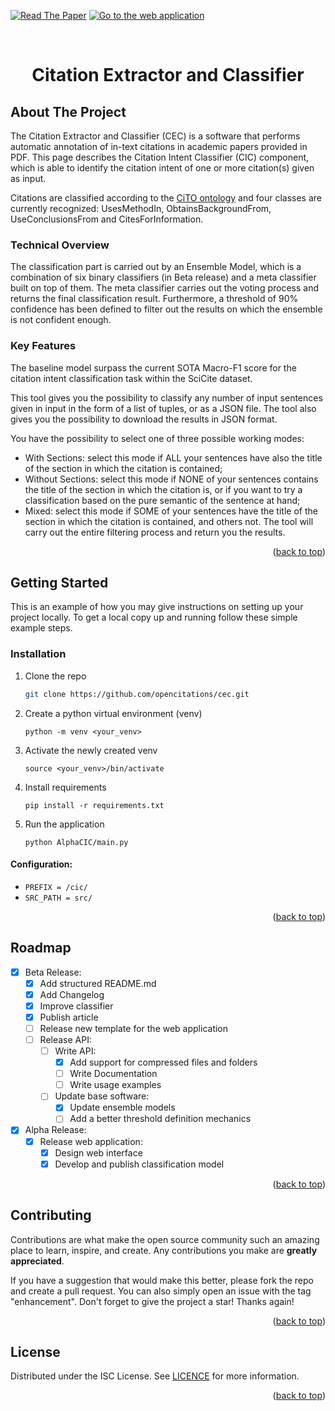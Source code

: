 <a id="readme-top"></a>

[![Read The Paper](https://img.shields.io/badge/Read_The_Paper-red?style=flat-square)](https://arxiv.org/abs/2407.13329) [![Go to the web application](https://img.shields.io/badge/Go%20to%20the%20web%20application-blue?style=flat-square)](http://137.204.64.4:81/cic/)




<br />
<div align="center">
  <h1 align="center">Citation Extractor and Classifier</h1>
</div>

## About The Project

The Citation Extractor and Classifier (CEC) is a software that performs automatic annotation of in-text citations in academic papers provided in PDF. This page describes the Citation Intent Classifier (CIC) component, which is able to identify the citation intent of one or more citation(s) given as input.

Citations are classified according to the [CiTO ontology](https://sparontologies.github.io/cito/current/cito.html) and four classes are currently recognized: UsesMethodIn, ObtainsBackgroundFrom, UseConclusionsFrom and CitesForInformation.

### Technical Overview

The classification part is carried out by an Ensemble Model, which is a combination of six binary classifiers (in Beta release) and a meta classifier built on top of them.
The meta classifier carries out the voting process and returns the final classification result.
Furthermore, a threshold of 90% confidence has been defined to filter out the results on which the ensemble is not confident enough.

### Key Features
The baseline model surpass the current SOTA Macro-F1 score for the citation intent classification task within the SciCite dataset.

This tool gives you the possibility to classify any number of input sentences given in input in the form of a list of tuples, or as a JSON file. The tool also gives you the possibility to download the results in JSON format.

You have the possibility to select one of three possible working modes:

* With Sections: select this mode if ALL your sentences have also the title of the section in which the citation is contained;
* Without Sections: select this mode if NONE of your sentences contains the title of the section in which the citation is, or if you want to try a classification based on the pure semantic of the sentence at hand;
* Mixed: select this mode if SOME of your sentences have the title of the section in which the citation is contained, and others not. The tool will carry out the entire filtering process and return you the results.

<p align="right">(<a href="#readme-top">back to top</a>)</p>


## Getting Started

This is an example of how you may give instructions on setting up your project locally.
To get a local copy up and running follow these simple example steps.

### Installation

1. Clone the repo
   ```sh
   git clone https://github.com/opencitations/cec.git
   ```
2. Create a python virtual environment (venv)
   ```
   python -m venv <your_venv>
   ```
3. Activate the newly created venv
   ```
   source <your_venv>/bin/activate
   ```
4. Install requirements
   ```
   pip install -r requirements.txt
   ```
5. Run the application
   ```
   python AlphaCIC/main.py
   ```

#### Configuration:
* `PREFIX = /cic/`
* `SRC_PATH = src/`

<p align="right">(<a href="#readme-top">back to top</a>)</p>


## Roadmap

- [x] Beta Release:
    - [x] Add structured README.md
    - [x] Add Changelog
    - [x] Improve classifier
    - [x] Publish article
    - [ ] Release new template for the web application
    - [ ] Release API:
        - [ ] Write API:
           - [x] Add support for compressed files and folders
           - [ ] Write Documentation 
           - [ ] Write usage examples
        - [ ] Update base software:
            - [x] Update ensemble models
            - [ ] Add a better threshold definition mechanics

- [x] Alpha Release:
    - [x] Release web application:
        - [x] Design web interface
        - [x] Develop and publish classification model

<p align="right">(<a href="#readme-top">back to top</a>)</p>


## Contributing

Contributions are what make the open source community such an amazing place to learn, inspire, and create. Any contributions you make are **greatly appreciated**.

If you have a suggestion that would make this better, please fork the repo and create a pull request. You can also simply open an issue with the tag "enhancement".
Don't forget to give the project a star! Thanks again!

<p align="right">(<a href="#readme-top">back to top</a>)</p>


## License

Distributed under the ISC License. See [LICENCE](https://github.com/opencitations/cec/blob/main/LICENCE) for more information.

<p align="right">(<a href="#readme-top">back to top</a>)</p>
